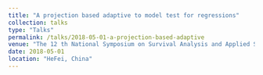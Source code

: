 ```yaml
---
title: "A projection based adaptive to model test for regressions"
collection: talks
type: "Talks"
permalink: /talks/2018-05-01-a-projection-based-adaptive
venue: "The 12 th National Symposium on Survival Analysis and Applied Statistics, An Hui University"
date: 2018-05-01
location: "HeFei, China"
---
```



